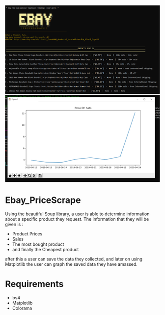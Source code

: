![](images/EbayScrape.PNG)
![](images/EbayScrape%234.PNG)

# Ebay_PriceScrape
Using the beautiful Soup library, a user is able to determine information about a specific product they request.
The information that they will be given is :
 - Product Prices
 - Sales
 - The most bought product
 - and finally the Cheapest product
 
after this a user can save the data they collected, and later on using Matplotlib the user can graph the 
saved data they have amassed.


# Requirements
 - bs4
 - Matplotlib
 - Colorama
